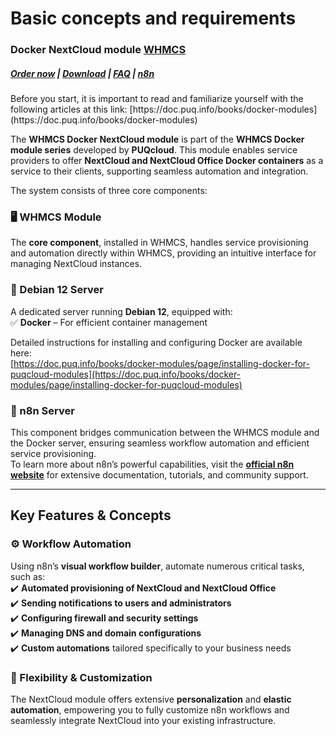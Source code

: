 # Basic concepts and requirements

### Docker NextCloud module **[WHMCS](https://puqcloud.com/link.php?id=77)** 

##### [Order now](https://puqcloud.com/whmcs-module-docker-nextcloud.php) | [Download](https://download.puqcloud.com/WHMCS/servers/PUQ_WHMCS-Docker-NextCloud/) | [FAQ](https://faq.puqcloud.com/) | [n8n](https://puqcloud.com/link.php?id=117)

<p class="callout info">Before you start, it is important to read and familiarize yourself with the following articles at this link:  
[https://doc.puq.info/books/docker-modules](https://doc.puq.info/books/docker-modules)</p>

The **WHMCS Docker NextCloud module** is part of the **WHMCS Docker module series** developed by **PUQcloud**. This module enables service providers to offer **NextCloud and NextCloud Office Docker containers** as a service to their clients, supporting seamless automation and integration.

The system consists of three core components:

### **🖥️ WHMCS Module**

The **core component**, installed in WHMCS, handles service provisioning and automation directly within WHMCS, providing an intuitive interface for managing NextCloud instances.

### **📡 Debian 12 Server**

A dedicated server running **Debian 12**, equipped with:  
✅ **Docker** – For efficient container management  
  
Detailed instructions for installing and configuring Docker are available here:  
[https://doc.puq.info/books/docker-modules/page/installing-docker-for-puqcloud-modules](https://doc.puq.info/books/docker-modules/page/installing-docker-for-puqcloud-modules)

### **🔗 n8n Server**

This component bridges communication between the WHMCS module and the Docker server, ensuring seamless workflow automation and efficient service provisioning.  
To learn more about n8n’s powerful capabilities, visit the **[official n8n website](https://n8n.io/)** for extensive documentation, tutorials, and community support.

- - - - - -

## **Key Features &amp; Concepts**

### **⚙️ Workflow Automation**

Using n8n’s **visual workflow builder**, automate numerous critical tasks, such as:  
✔️ **Automated provisioning of NextCloud and NextCloud Office**  
✔️ **Sending notifications to users and administrators**  
✔️ **Configuring firewall and security settings**  
✔️ **Managing DNS and domain configurations**  
✔️ **Custom automations** tailored specifically to your business needs

### **🔄 Flexibility &amp; Customization**

The NextCloud module offers extensive **personalization** and **elastic automation**, empowering you to fully customize n8n workflows and seamlessly integrate NextCloud into your existing infrastructure.